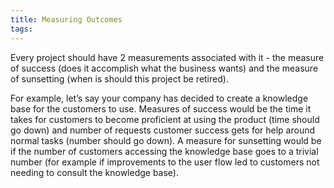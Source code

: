 ```yaml
---
title: Measuring Outcomes
tags:
---
```


Every project should have 2 measurements associated with it - the measure of success (does it accomplish what the business wants) and the measure of sunsetting (when is should this project be retired).

For example, let’s say your company has decided to create a knowledge base for the customers to use. Measures of success would be the time it takes for customers to become proficient at using the product (time should go down) and number of requests customer success gets for help around normal tasks (number should go down). A measure for sunsetting would be if the number of customers accessing the knowledge base goes to a trivial number (for example if improvements to the user flow led to customers not needing to consult the knowledge base).
